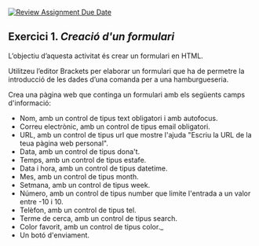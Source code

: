 [![Review Assignment Due Date](https://classroom.github.com/assets/deadline-readme-button-24ddc0f5d75046c5622901739e7c5dd533143b0c8e959d652212380cedb1ea36.svg)](https://classroom.github.com/a/ReDYOn9f)
## **Exercici 1.** **_Creació d'un formulari_**

L’objectiu d’aquesta activitat és crear un formulari en HTML.

Utilitzeu l’editor Brackets per elaborar un formulari que ha de permetre la introducció de les dades d’una comanda per a una hamburgueseria.

Crea una pàgina web que continga un formulari amb els següents camps d'informació:

 - Nom, amb un control de tipus text obligatori i amb autofocus.
 - Correu electrònic, amb un control de tipus email obligatori.
 - URL, amb un control de tipus url que mostre l'ajuda "Escriu la URL de la teua pàgina web personal".
 - Data, amb un control de tipus dona't.
 - Temps, amb un control de tipus estafe.
 - Data i hora, amb un control de tipus datetime.
 - Mes, amb un control de tipus month.
 - Setmana, amb un control de tipus week.
 - Número, amb un control de tipus number que limite l'entrada a un valor entre -10 i 10.
 - Telèfon, amb un control de tipus tel.
 - Terme de cerca, amb un control de tipus search.
 - Color favorit, amb un control de tipus color._
 - Un botó d'enviament.

